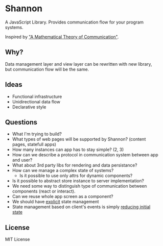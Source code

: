 # Shannon

A JavaScript Library. Provides communication flow for your program systems.

Inspired by ["A Mathematical Theory of Communication"][1].

## Why?

Data management layer and view layer can be rewritten with new library, but communication flow will be the same.

## Ideas

 * Functional infrastructure
 * Unidirectional data flow
 * Declarative style

## Questions

 * What I'm trying to build?
 * What types of web pages will be supported by Shannon? (content pages, statefull apps)
 * How many instances can app has to stay simple? (2, 3)
 * How can we describe a protocol in communication system between app and user?
 * What about 3rd party libs for rendering and data persistance?
 * How can we manage a complex state of systems?
   * Is it possible to use only attrs for dynamic components?
 * Is it possible to abstract store instance to server implementation?
 * We need some way to distinguish type of communication between components (react or interact).
 * Can we reuse whole app screen as a component?
 * We should have [explicit][6] state management
  * State management based on client's events is simply [reducing initial state](https://github.com/staltz/mvi-example/blob/master/src/models/items.js)

## License

MIT License

 [1]: http://cm.bell-labs.com/cm/ms/what/shannonday/shannon1948.pdf
 [2]: http://www.eden-study.org/articles/2006/abstraction-classes-sw-design_ieesw.pdf
 [3]: http://conal.net/papers/push-pull-frp/push-pull-frp.pdf
 [4]: http://shaffner.us/cs/papers/tarpit.pdf
 [5]: http://en.wikipedia.org/wiki/Control_theory
 [6]: https://www.youtube.com/watch?v=5yHFTN-_mOo
